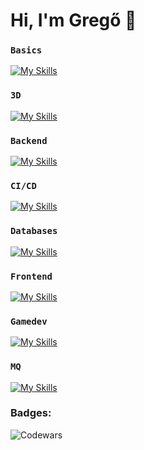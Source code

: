 # Hi, I'm Gregő 👋

### `Basics`
[![My Skills](https://skillicons.dev/icons?i=linux,bash,git,docker&perline=6)](https://skillicons.dev)

### `3D`
[![My Skills](https://skillicons.dev/icons?i=blender&perline=6)](https://skillicons.dev)

### `Backend`
[![My Skills](https://skillicons.dev/icons?i=python,rust&perline=6)](https://skillicons.dev)

### `CI/CD`
[![My Skills](https://skillicons.dev/icons?i=githubactions,jenkins&perline=6)](https://skillicons.dev)

### `Databases`
[![My Skills](https://skillicons.dev/icons?i=postgresql,mysql,mongodb&perline=6)](https://skillicons.dev)

### `Frontend`
[![My Skills](https://skillicons.dev/icons?i=html,css,javascript,vue,react,angular&perline=6)](https://skillicons.dev)

### `Gamedev`
[![My Skills](https://skillicons.dev/icons?i=rust,bevy,godot&perline=6)](https://skillicons.dev)

### `MQ`
[![My Skills](https://skillicons.dev/icons?i=redis,rabbitmq&perline=6)](https://skillicons.dev)

### Badges:
<img vertical-align="left" alt="Codewars" src="https://www.codewars.com/users/gregcsokas/badges/small" />
